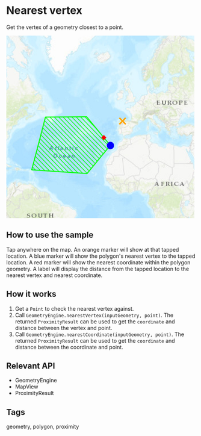 # Nearest vertex
Get the vertex of a geometry closest to a point.

![](screenshot.png)

## How to use the sample
Tap anywhere on the map. An orange marker will show at that tapped location. A blue marker will show the polygon's nearest vertex to the tapped location. A red marker will show the nearest coordinate within the polygon geometry. A label will display the distance from the tapped location to the nearest vertex and nearest coordinate.

## How it works
1. Get a `Point` to check the nearest vertex against.
2. Call `GeometryEngine.nearestVertex(inputGeometry, point)`. The returned `ProximityResult` can be used to get the `coordinate` and distance between the vertex and point.
3. Call `GeometryEngine.nearestCoordinate(inputGeometry, point)`. The returned `ProximityResult` can be used to get the `coordinate` and distance between the coordinate and point.

## Relevant API
 - GeometryEngine
 - MapView
 - ProximityResult

## Tags
geometry, polygon, proximity

